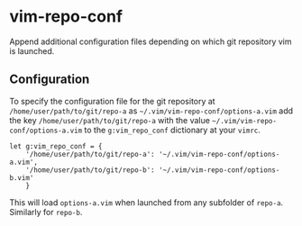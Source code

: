 # vim-repo-conf

Append additional configuration files depending on which git repository vim is
launched.

## Configuration

To specify the configuration file for the git repository at
`/home/user/path/to/git/repo-a` as `~/.vim/vim-repo-conf/options-a.vim` add the key
`/home/user/path/to/git/repo-a` with the value
`~/.vim/vim-repo-conf/options-a.vim` to the `g:vim_repo_conf` dictionary at your
`vimrc`.

```{vimscript}
let g:vim_repo_conf = {
	'/home/user/path/to/git/repo-a': '~/.vim/vim-repo-conf/options-a.vim',
	'/home/user/path/to/git/repo-b': '~/.vim/vim-repo-conf/options-b.vim'
	}
```

This will load `options-a.vim` when launched from any subfolder of `repo-a`.
Similarly for `repo-b`.

<!--
vim: spell
-->

